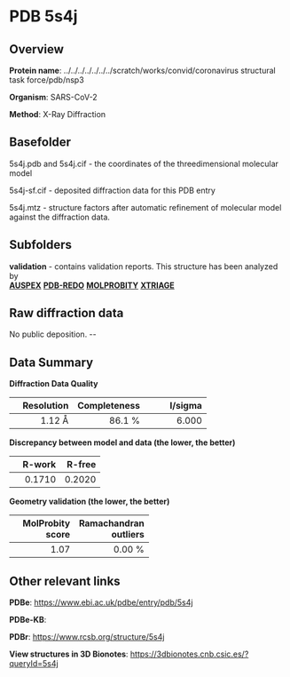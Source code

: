 # PDB 5s4j

## Overview

**Protein name**: ../../../../../../../scratch/works/convid/coronavirus structural task force/pdb/nsp3

**Organism**: SARS-CoV-2

**Method**: X-Ray Diffraction



## Basefolder

5s4j.pdb and 5s4j.cif - the coordinates of the threedimensional molecular model

5s4j-sf.cif - deposited diffraction data for this PDB entry

5s4j.mtz - structure factors after automatic refinement of molecular model against the diffraction data.

## Subfolders





**validation** - contains validation reports. This structure has been analyzed by <br>[**AUSPEX**](https://github.com/thorn-lab/coronavirus_structural_task_force/tree/master/pdb/nsp3/SARS-CoV-2/5s4j/validation/auspex) [**PDB-REDO**](https://github.com/thorn-lab/coronavirus_structural_task_force/tree/master/pdb/nsp3/SARS-CoV-2/5s4j/validation/pdb-redo) [**MOLPROBITY**](https://github.com/thorn-lab/coronavirus_structural_task_force/tree/master/pdb/nsp3/SARS-CoV-2/5s4j/validation/molprobity) [**XTRIAGE**](https://github.com/thorn-lab/coronavirus_structural_task_force/blob/master/pdb/nsp3/SARS-CoV-2/5s4j/validation/Xtriage_output.log)  



## Raw diffraction data

No public deposition. --<br> 

## Data Summary
**Diffraction Data Quality**

|   | Resolution | Completeness| I/sigma |
|---|-------------:|----------------:|--------------:|
|   |1.12 Å|86.1  %|<img width=50/>6.000|

**Discrepancy between model and data (the lower, the better)**

|   | **R-work**| **R-free**   
|---|-------------:|----------------:|           
||  0.1710|  0.2020|

**Geometry validation (the lower, the better)**

|   |**MolProbity<br>score**| **Ramachandran<br>outliers** 
|---|-------------:|----------------:|
||  1.07|  0.00 %|

 

 



## Other relevant links 
**PDBe**:  https://www.ebi.ac.uk/pdbe/entry/pdb/5s4j

**PDBe-KB**:  
 
**PDBr**: https://www.rcsb.org/structure/5s4j 

**View structures in 3D Bionotes**: https://3dbionotes.cnb.csic.es/?queryId=5s4j

